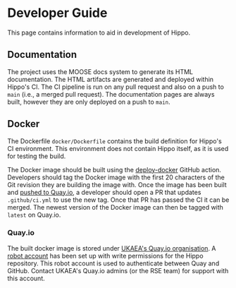 # Developer Guide

This page contains information to aid in development of Hippo.

## Documentation

The project uses the MOOSE docs system to generate its HTML documentation.
The HTML artifacts are generated and deployed within Hippo's CI.
The CI pipeline is run on any pull request
and also on a push to `main` (i.e., a merged pull request).
The documentation pages are always built,
however they are only deployed on a push to `main`.

## Docker

The Dockerfile `docker/Dockerfile` contains the build definition for
Hippo's CI environment.
This environment does not contain Hippo itself,
as it is used for testing the build.

The Docker image should be built using the
[deploy-docker](https://github.com/aurora-multiphysics/hippo/actions/workflows/deploy-docker.yaml)
GitHub action.
Developers should tag the Docker image with the first 20 characters of
the Git revision they are building the image with.
Once the image has been built and [pushed to Quay.io](#quayio),
a developer should open a PR that updates `.github/ci.yml`
to use the new tag.
Once that PR has passed the CI it can be merged.
The newest version of the Docker image can then be tagged
with `latest` on Quay.io.

### Quay.io

The built docker image is stored under
[UKAEA's Quay.io organisation](https://quay.io/repository/ukaea/hippo).
A [robot account](https://docs.quay.io/glossary/robot-accounts.html)
has been set up with write permissions for the Hippo repository.
This robot account is used to authenticate between Quay and GitHub.
Contact UKAEA's Quay.io admins (or the RSE team) for support with this account.
